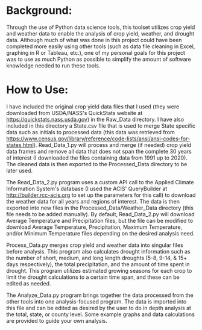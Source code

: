 # Background:
Through the use of Python data science tools, this toolset utilizes crop yield and weather data to enable the analysis of crop yield, weather, and drought data. Although much of what was done in this project could have been completed more easily using other tools (such as data file cleaning in Excel, graphing in R or Tableau, etc.), one of my personal goals for this project was to use as much Python as possible to simplify the amount of software knowledge needed to run these tools.

# How to Use:
I have included the original crop yield data files that I used (they were downloaded from USDA/NASS's QuickStats website at https://quickstats.nass.usda.gov) in the Raw_Data directory. I have also included in this directory a State.csv file that is used to merge State specific data such as initials to processed data (this data was retrieved from https://www.census.gov/library/reference/code-lists/ansi/ansi-codes-for-states.html). Read_Data_1.py will process and merge (if needed) crop yield data frames and remove all data that does not span the complete 30 years of interest (I downloaded the files containing data from 1991 up to 2020). The cleaned data is then exported to the Processed_Data directory to be later used.

The Read_Data_2.py program uses a custom API call to the Applied Climate Information System's database (I used the ACIS' QueryBuilder at http://builder.rcc-acis.org to set up the parameters for this call) to download the weather data for all years and regions of interest. The data is then exported into new files in the Processed_Data/Weather_Data directory (this file needs to be added manually). By default, Read_Data_2.py will download Average Temperature and Precipitation files, but the file can be modified to download Average Temperature, Precipitation, Maximum Temperature, and/or Minimum Temperature files depending on the desired analysis need.

Process_Data.py merges crop yield and weather data into singular files before analysis. This program also calculates drought information such as the number of short, medium, and long length droughts (5-8, 9-14, & 15+ days respectively), the total precipitation, and the amount of time spent in drought. This program utilizes estimated growing seasons for each crop to limit the drought calculations to a certain time span, and these can be edited as needed.

The Analyze_Data.py program brings together the data processed from the other tools into one analysis-focused program. The data is imported into this file and can be edited as desired by the user to do in depth analysis at the total, state, or county level. Some example graphs and data calculations are provided to guide your own analysis.

